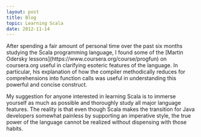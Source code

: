 ```yaml
---
layout: post
title: Blog
topic: Learning Scala
date: 2012-11-14
---
```

<div class="content" markdown="1">
After spending a fair amount of personal time over the past six months studying the Scala programming language, I found some of the [Martin Odersky lessons](https://www.coursera.org/course/progfun) on coursera.org useful in clarifying esoteric features of the language. In particular, his explanation of how the compiler methodically reduces for comprehensions into function calls was useful in understanding this powerful and concise construct.

My suggestion for anyone interested in learning Scala is to immerse yourself as much as possible and thoroughly study all major language features. The reality is that even though Scala makes the transition for Java developers somewhat painless by supporting an imperative style, the true power of the language cannot be realized without dispensing with those habits.
</div>
